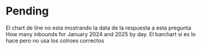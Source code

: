 # Pending

El chart de line no esta mostrando la data de la respuesta a esta pregunta
How many inbounds for January 2024 and 2025 by day.
El barchart si es lo hace pero no usa los colroes correctos

